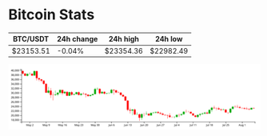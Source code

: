 # Bitcoin Stats

BTC/USDT|24h change|24h high|24h low|
|---|---|---|---|
|$23153.51|-0.04%|$23354.36|$22982.49|

<img src="./chart.svg">

